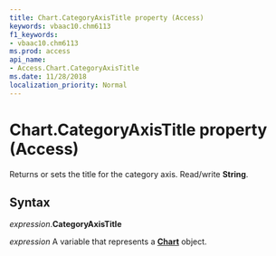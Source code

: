 ```yaml
---
title: Chart.CategoryAxisTitle property (Access)
keywords: vbaac10.chm6113
f1_keywords:
- vbaac10.chm6113
ms.prod: access
api_name:
- Access.Chart.CategoryAxisTitle
ms.date: 11/28/2018
localization_priority: Normal
---
```



# Chart.CategoryAxisTitle property (Access)

Returns or sets the title for the category axis. Read/write **String**.


## Syntax

_expression_.**CategoryAxisTitle**

_expression_ A variable that represents a **[Chart](Access.Chart.md)** object.

